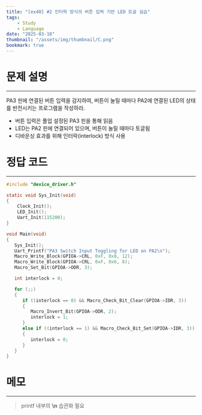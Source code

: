 ```yaml
---
title: "[ex40] #2 인터락 방식의 버튼 입력 기반 LED 토글 실습"
tags:
    - Study
    - Language
date: "2025-03-18"
thumbnail: "/assets/img/thumbnail/C.png"
bookmark: true
---
```

# 문제 설명
---
PA3 핀에 연결된 버튼 입력을 감지하여, 버튼이 눌릴 때마다 PA2에 연결된 LED의 상태를 반전시키는 프로그램을 작성하라.

- 버튼 입력은 풀업 설정된 PA3 핀을 통해 읽음
- LED는 PA2 핀에 연결되어 있으며, 버튼이 눌릴 때마다 토글됨
- 디바운싱 효과를 위해 인터락(interlock) 방식 사용

# 정답 코드
---

```c
#include "device_driver.h"

static void Sys_Init(void)
{
	Clock_Init();
	LED_Init();
	Uart_Init(115200);
}

void Main(void)
{
   Sys_Init();
   Uart_Printf("PA3 Switch Input Toggling for LED on PA2\n");
   Macro_Write_Block(GPIOA->CRL, 0xF, 0x8, 12);
   Macro_Write_Block(GPIOA->CRL, 0xF, 0x6, 8); 
   Macro_Set_Bit(GPIOA->ODR, 3);

   int interlock = 0;

   for (;;)
   {
      if ((interlock == 0) && Macro_Check_Bit_Clear(GPIOA->IDR, 3))
      {
         Macro_Invert_Bit(GPIOA->ODR, 2);  
         interlock = 1;
      }
      else if ((interlock == 1) && Macro_Check_Bit_Set(GPIOA->IDR, 3))
      {
         interlock = 0;  
      }
   }
}
```

# 메모
---
> printf 내부의 **\n** 습관화 필요